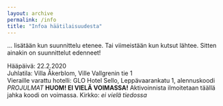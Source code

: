 ```yaml
---
layout: archive
permalink: /info
title: "Infoa häätilaisuudesta"
---
```


... lisätään kun suunnittelu etenee.
Tai viimeistään kun kutsut lähtee. Sitten ainakin on suunnittelut edenneet!

Hääpäivä: 22.2.2020<br>
Juhlatila: Villa Åkerblom, Ville Vallgrenin tie 1<br>
Vieraille varattu hotelli: GLO Hotel Sello, Leppävaarankatu 1, alennuskoodi _PROJULMAT_ __HUOM! EI VIELÄ VOIMASSA!__ Aktivoinnista ilmoitetaan täällä jahka koodi on voimassa.
Kirkko: _ei vielä tiedossa_
